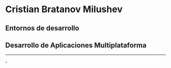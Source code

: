 # Cristian Bratanov Milushev

## Entornos de desarrollo
## Desarrollo de Aplicaciones Multiplataforma

---

-[](./)
